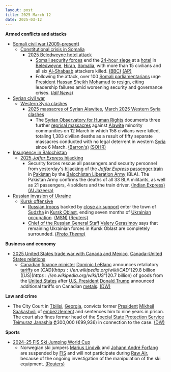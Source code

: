 ```yaml
---
layout: post
title: 2025 March 12
date: 2025-03-12
---
```



**Armed conflicts and attacks**

* [Somali civil war (2009–present)](https://en.wikipedia.org/wiki/Somali_civil_war_%282009%E2%80%93present%29 "Somali civil war (2009–present)")
  + [Constitutional crisis in Somalia](https://en.wikipedia.org/wiki/Constitutional_crisis_in_Somalia "Constitutional crisis in Somalia")
    - [2025 Beledweyne hotel attack](https://en.wikipedia.org/wiki/2025_Beledweyne_hotel_attack "2025 Beledweyne hotel attack")
      * [Somali security forces](https://en.wikipedia.org/wiki/Somali_Armed_Forces "Somali Armed Forces") end the [24-hour siege](https://en.wikipedia.org/wiki/2025_Beledweyne_hotel_attack "2025 Beledweyne hotel attack") at a [hotel](https://en.wikipedia.org/wiki/Hotel "Hotel") in [Beledweyne](https://en.wikipedia.org/wiki/Beledweyne "Beledweyne"), [Hiran](https://en.wikipedia.org/wiki/Hiran%2C_Somalia "Hiran, Somalia"), [Somalia](https://en.wikipedia.org/wiki/Somalia "Somalia"), with more than 15 civilians and all six [Al-Shabaab](https://en.wikipedia.org/wiki/Al-Shabaab_%28militant_group%29 "Al-Shabaab (militant group)") attackers killed. [(BBC)](https://www.bbc.com/news/articles/cx2gdjd57lro.amp) [(AP)](https://apnews.com/article/somalia-attack-cairo-hotel-beledweyne-shabab-siege-54575e8873eae84990b61f75b4fa2811?utm_source=copy&utm_medium=share)
      * Following the attack, over 100 [Somali parliamentarians](https://en.wikipedia.org/wiki/Federal_Parliament_of_Somalia "Federal Parliament of Somalia") urge [President](https://en.wikipedia.org/wiki/President_of_Somalia "President of Somalia") [Hassan Sheikh Mohamud](https://en.wikipedia.org/wiki/Hassan_Sheikh_Mohamud "Hassan Sheikh Mohamud") to [resign](https://en.wikipedia.org/wiki/Resign "Resign"), citing leadership failures amid worsening security and governance crises. [(*Idil News*)](https://www.idilnews.com/over-100-somali-lawmakers-demand-hassan-sheikh-mohamuds-resignation-amid-beledweyne-hotel-attack/)
* [Syrian civil war](https://en.wikipedia.org/wiki/Syrian_civil_war "Syrian civil war")
  + [Western Syria clashes](https://en.wikipedia.org/wiki/Western_Syria_clashes_%28December_2024%E2%80%93present%29 "Western Syria clashes (December 2024–present)")
    - [2025 massacres of Syrian Alawites](https://en.wikipedia.org/wiki/2025_massacres_of_Syrian_Alawites "2025 massacres of Syrian Alawites"), [March 2025 Western Syria clashes](https://en.wikipedia.org/wiki/March_2025_Western_Syria_clashes "March 2025 Western Syria clashes")
      * The [Syrian Observatory for Human Rights](https://en.wikipedia.org/wiki/Syrian_Observatory_for_Human_Rights "Syrian Observatory for Human Rights") documents three further [reprisal massacres](https://en.wikipedia.org/wiki/Revenge_killing "Revenge killing") against [Alawite](https://en.wikipedia.org/wiki/Alawites "Alawites") minority communities on 12 March in which 158 civilians were killed, totaling 1,383 civilian deaths as a result of fifty separate massacres conducted with no legal deterrent in western [Syria](https://en.wikipedia.org/wiki/Syria "Syria") since 6 March. [(Barron's)](https://www.barrons.com/news/at-least-1-383-civilians-killed-in-syria-violence-new-monitor-toll-114f3900) [(SOHR)](https://www.syriahr.com/%D8%A7%D9%84%D9%85%D8%B1%D8%B5%D8%AF-%D8%A7%D9%84%D8%B3%D9%88%D8%B1%D9%8A-%D9%8A%D9%88%D8%AB%D9%82-3-%D9%85%D8%AC%D8%A7%D8%B2%D8%B1-%D8%AC%D8%AF%D9%8A%D8%AF%D8%A9-%D9%88%D8%A5%D8%AC%D9%85%D8%A7/752798/)
* [Insurgency in Balochistan](https://en.wikipedia.org/wiki/Insurgency_in_Balochistan "Insurgency in Balochistan")
  + [2025 *Jaffar Express* hijacking](https://en.wikipedia.org/wiki/2025_Jaffar_Express_hijacking "2025 Jaffar Express hijacking")
    - Security forces rescue all passengers and security personnel from yesterday's [hijacking](https://en.wikipedia.org/wiki/Carjacking "Carjacking") of the *[Jaffar Express](https://en.wikipedia.org/wiki/Jaffar_Express "Jaffar Express")* [passenger train](https://en.wikipedia.org/wiki/Passenger_train "Passenger train") in [Pakistan](https://en.wikipedia.org/wiki/Pakistan "Pakistan") by the [Balochistan Liberation Army](https://en.wikipedia.org/wiki/Balochistan_Liberation_Army "Balochistan Liberation Army") (BLA). The Pakistan Army confirms the deaths of all 33 BLA militants, as well as 21 passengers, 4 soldiers and the train driver. [(Indian Express)](https://indianexpress.com/article/pakistan/pakistan-train-attack-live-baloch-liberation-army-train-hijack-dead-army-9881065/) [(Al Jazeera)](https://www.aljazeera.com/news/2025/3/12/pakistan-forces-continue-operation-to-free-hundreds-from-hijacked-train)
* [Russian invasion of Ukraine](https://en.wikipedia.org/wiki/Russian_invasion_of_Ukraine "Russian invasion of Ukraine")
  + [Kursk offensive](https://en.wikipedia.org/wiki/Kursk_offensive_%282024%E2%80%93present%29 "Kursk offensive (2024–present)")
    - [Russian troops](https://en.wikipedia.org/wiki/Russian_Ground_Forces "Russian Ground Forces") backed by [close air support](https://en.wikipedia.org/wiki/Close_air_support "Close air support") enter the town of [Sudzha](https://en.wikipedia.org/wiki/Sudzha "Sudzha") in [Kursk Oblast](https://en.wikipedia.org/wiki/Kursk_Oblast "Kursk Oblast"), ending seven months of [Ukrainian occupation](https://en.wikipedia.org/wiki/Ukrainian_occupation_of_Kursk_Oblast "Ukrainian occupation of Kursk Oblast"). [(MSN)](https://www.msn.com/en-ca/news/world/russia-reportedly-enters-ukraine-held-sudzha-in-kursk-oblast-kyiv-hasn-t-confirmed/ar-AA1ALhDd) [(Reuters)](https://www.reuters.com/world/europe/ukraine-verge-losing-kursk-pocket-its-foothold-inside-russia-2025-03-12/)
    - [Chief of the Russian General Staff](https://en.wikipedia.org/wiki/Chief_of_the_General_Staff_%28Russia%29 "Chief of the General Staff (Russia)") [Valery Gerasimov](https://en.wikipedia.org/wiki/Valery_Gerasimov "Valery Gerasimov") says that remaining Ukrainian forces in Kursk Oblast are completely surrounded. [(*Proto Thema*)](https://en.protothema.gr/2025/03/12/putin-visits-kursk-in-camouflage-uniform-a-day-after-u-s-kyiv-ceasefire-deal-ukrainian-forces-encircled/)

**Business and economy**

* [2025 United States trade war with Canada and Mexico](https://en.wikipedia.org/wiki/2025_United_States_trade_war_with_Canada_and_Mexico "2025 United States trade war with Canada and Mexico"), [Canada–United States relations](https://en.wikipedia.org/wiki/Canada%E2%80%93United_States_relations "Canada–United States relations")
  + [Canadian](https://en.wikipedia.org/wiki/Canada "Canada") [finance minister](https://en.wikipedia.org/wiki/Minister_of_Finance_%28Canada%29 "Minister of Finance (Canada)") [Dominic LeBlanc](https://en.wikipedia.org/wiki/Dominic_LeBlanc "Dominic LeBlanc") announces retaliatory [tariffs](https://en.wikipedia.org/wiki/Tariffs "Tariffs") on [CAD$](https://en.wikipedia.org/wiki/CAD%24 "CAD$")29.8 billion ([US$](https://en.wikipedia.org/wiki/US%24 "US$")20.7 billion) of goods from the [United States](https://en.wikipedia.org/wiki/United_States "United States") after [U.S. President](https://en.wikipedia.org/wiki/United_States_President "United States President") [Donald Trump](https://en.wikipedia.org/wiki/Donald_Trump "Donald Trump") announced additional tariffs on Canadian [metals](https://en.wikipedia.org/wiki/Metalworking "Metalworking"). [(DW)](https://www.dw.com/en/canada-announces-tariffs-on-207-billion-of-us-goods/a-71896104)

**Law and crime**

* The City Court in [Tbilisi](https://en.wikipedia.org/wiki/Tbilisi "Tbilisi"), [Georgia](https://en.wikipedia.org/wiki/Georgia_%28country%29 "Georgia (country)"), convicts former [President](https://en.wikipedia.org/wiki/President_of_Georgia "President of Georgia") [Mikheil Saakashvili](https://en.wikipedia.org/wiki/Mikheil_Saakashvili "Mikheil Saakashvili") of [embezzlement](https://en.wikipedia.org/wiki/Embezzlement "Embezzlement") and sentences him to nine years in prison. The court also fines former head of the [Special State Protection Service](https://en.wikipedia.org/wiki/Special_State_Protection_Service_of_Georgia "Special State Protection Service of Georgia") [Teimuraz Janashia](https://en.wikipedia.org/wiki/Teimuraz_Janashia "Teimuraz Janashia") [₾](https://en.wikipedia.org/wiki/Georgian_lari "Georgian lari")300,000 (€99,936) in connection to the case. [(DW)](https://www.dw.com/en/georgia-ex-president-saakashvili-jailed-for-9-more-years/a-71896528)

**Sports**

* [2024–25 FIS Ski Jumping World Cup](https://en.wikipedia.org/wiki/2024%E2%80%9325_FIS_Ski_Jumping_World_Cup "2024–25 FIS Ski Jumping World Cup")
  + Norwegian ski jumpers [Marius Lindvik](https://en.wikipedia.org/wiki/Marius_Lindvik "Marius Lindvik") and [Johann André Forfang](https://en.wikipedia.org/wiki/Johann_Andr%C3%A9_Forfang "Johann André Forfang") are suspended by [FIS](https://en.wikipedia.org/wiki/FIS "FIS") and will not participate during [Raw Air](https://en.wikipedia.org/wiki/Raw_Air "Raw Air"), because of the ongoing investigation of the manipulation of the ski equipment. [(Reuters)](https://www.reuters.com/sports/ski-jumping-norwegian-ski-jumpers-suspended-amid-equipment-investigation-2025-03-12/)

